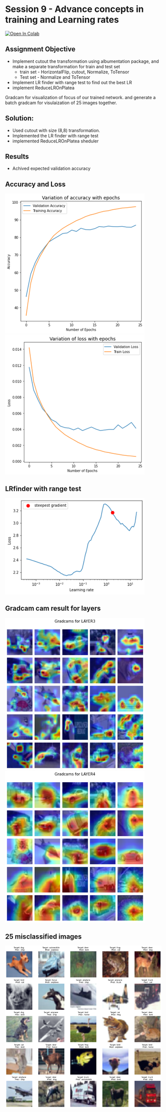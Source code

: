 # Session 9 - Advance concepts in training and Learning rates
[![Open In Colab](https://colab.research.google.com/assets/colab-badge.svg)](https://colab.research.google.com/drive/1dqPeV8WTlyAzFSDPXt5CoAyVO96tfvcj)

## Assignment Objective

* Implement cutout the transformation using albumentation package, and make a separate transformation for train and test set
  * train set - HorizontalFlip, cutout, Normalize, ToTensor
  * Test set - Normalize and ToTensor
* Implement LR finder with range test to find out the best LR 
* implement ReduceLROnPlatea

Gradcam for visualization of focus of our trained network. and generate a batch gradcam for visulaization of 25 images together.
  
  
## Solution:

* Used cutout with size (8,8) transformation.
* Implemented the LR finder with range test
* implemented ReduceLROnPlatea sheduler


## Results

 * Achived expected validation accuracy

## Accuracy and Loss
<img src="week10/images/acc.png" width="450px"> <img src="week10/images/loss.png" width="450px">

## LRfinder with range test
<img src="week10/images/lrfinder.png" width="450px">

## Gradcam cam result for layers
<img src="week10/images/grad_imgs_layer__1.png" width="450px">
<img src="week10/images/grad_imgs_layer__2.png" width="450px">

## 25 misclassified images
<img src="week10/images/misclass.png" width="720px">
